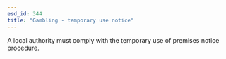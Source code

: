 ```yaml
---
esd_id: 344
title: "Gambling - temporary use notice"
---
```


A local authority must comply with the temporary use of premises notice procedure.

